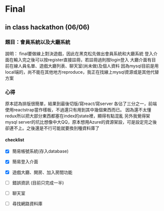 # Final
## in class hackathon (06/06)
### 題目：會員系統以及大廳系統
說明：
final要做線上對決遊戲，因此在黑克松先做出會員系統和大廳系統
登入介面在輸入完之後可以按register直接註冊，若註冊過則按login登入
大廳介面有目前在線人員名單、遊戲大廳列表、聊天室(尚未做)及個人資料
因為mysql目前是用local端的，尚不能在其他地方reproduce，我正在找線上mysql資源或是其他代替方案
### 心得
原本認為排版很簡單，結果到最後切版/寫react/寫server 各佔了三分之一，前端使用reactstrap當作樣板，不過還只有用到其中幾個東西而已。
因為還不太懂redux所以把大部分東西都塞在index的state裡，顯得有點混亂
另外我覺得架mysql server的坑比想像中大QQ，原本想用Azure的資源架設，可是設定完之後卻連不上。之後還是不行可能就要換別種資料庫了


#### checklist

- [x] 簡易帳號系統(存入database)
- [x] 簡易登入介面
- [x] 遊戲大廳、開房、加入房間功能
- [ ] 錯誤資訊 (目前只完成一半)
- [ ] 聊天室
- [ ] 尋找網路資料庫



